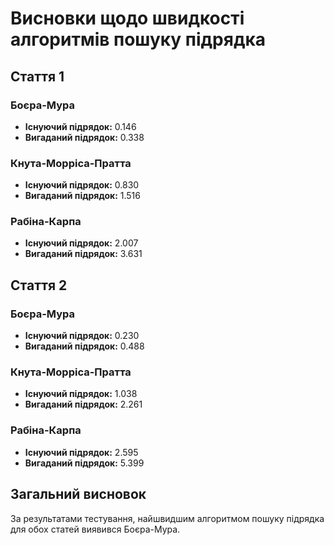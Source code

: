 # Висновки щодо швидкості алгоритмів пошуку підрядка

## Стаття 1

### Боєра-Мура

- **Існуючий підрядок:** 0.146
- **Вигаданий підрядок:** 0.338

### Кнута-Морріса-Пратта

- **Існуючий підрядок:** 0.830
- **Вигаданий підрядок:** 1.516

### Рабіна-Карпа

- **Існуючий підрядок:** 2.007
- **Вигаданий підрядок:** 3.631

## Стаття 2

### Боєра-Мура

- **Існуючий підрядок:** 0.230
- **Вигаданий підрядок:** 0.488

### Кнута-Морріса-Пратта

- **Існуючий підрядок:** 1.038
- **Вигаданий підрядок:** 2.261

### Рабіна-Карпа

- **Існуючий підрядок:** 2.595
- **Вигаданий підрядок:** 5.399

## Загальний висновок

За результатами тестування, найшвидшим алгоритмом пошуку підрядка для обох статей виявився Боєра-Мура.
